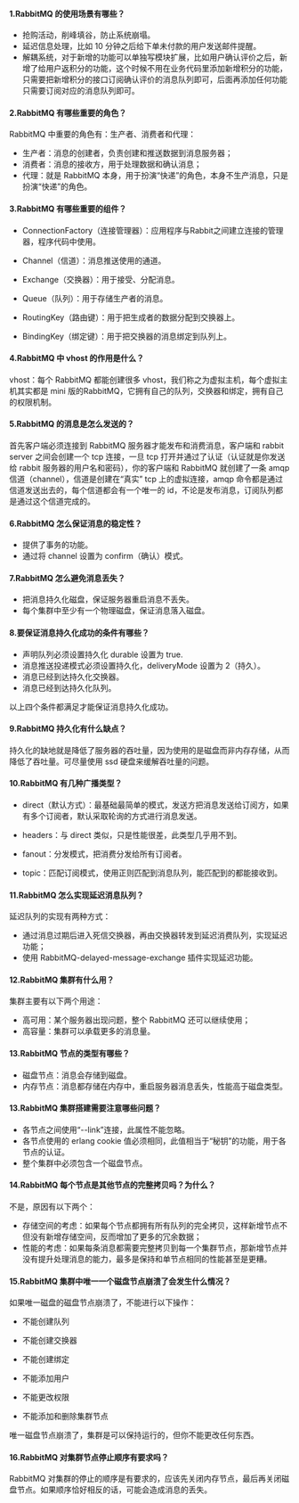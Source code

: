 #### 1.RabbitMQ 的使用场景有哪些？

-   抢购活动，削峰填谷，防止系统崩塌。
-   延迟信息处理，比如 10 分钟之后给下单未付款的用户发送邮件提醒。
-   解耦系统，对于新增的功能可以单独写模块扩展，比如用户确认评价之后，新增了给用户返积分的功能，这个时候不用在业务代码里添加新增积分的功能，只需要把新增积分的接口订阅确认评价的消息队列即可，后面再添加任何功能只需要订阅对应的消息队列即可。

#### 2.RabbitMQ 有哪些重要的角色？

RabbitMQ 中重要的角色有：生产者、消费者和代理：

-   生产者：消息的创建者，负责创建和推送数据到消息服务器；
-   消费者：消息的接收方，用于处理数据和确认消息；
-   代理：就是 RabbitMQ 本身，用于扮演“快递”的角色，本身不生产消息，只是扮演“快递”的角色。

#### 3.RabbitMQ 有哪些重要的组件？

-   ConnectionFactory（连接管理器）：应用程序与Rabbit之间建立连接的管理器，程序代码中使用。
-   Channel（信道）：消息推送使用的通道。
-   Exchange（交换器）：用于接受、分配消息。

- Queue（队列）：用于存储生产者的消息。
- RoutingKey（路由键）：用于把生成者的数据分配到交换器上。
- BindingKey（绑定键）：用于把交换器的消息绑定到队列上。

#### 4.RabbitMQ 中 vhost 的作用是什么？

vhost：每个 RabbitMQ 都能创建很多 vhost，我们称之为虚拟主机，每个虚拟主机其实都是 mini 版的RabbitMQ，它拥有自己的队列，交换器和绑定，拥有自己的权限机制。

#### 5.RabbitMQ 的消息是怎么发送的？

首先客户端必须连接到 RabbitMQ 服务器才能发布和消费消息，客户端和 rabbit server 之间会创建一个 tcp 连接，一旦 tcp 打开并通过了认证（认证就是你发送给 rabbit 服务器的用户名和密码），你的客户端和 RabbitMQ 就创建了一条 amqp 信道（channel），信道是创建在“真实” tcp 上的虚拟连接，amqp 命令都是通过信道发送出去的，每个信道都会有一个唯一的 id，不论是发布消息，订阅队列都是通过这个信道完成的。

#### 6.RabbitMQ 怎么保证消息的稳定性？

-   提供了事务的功能。
-   通过将 channel 设置为 confirm（确认）模式。

#### 7.RabbitMQ 怎么避免消息丢失？

-   把消息持久化磁盘，保证服务器重启消息不丢失。
-   每个集群中至少有一个物理磁盘，保证消息落入磁盘。

#### 8.要保证消息持久化成功的条件有哪些？

-   声明队列必须设置持久化 durable 设置为 true.
-   消息推送投递模式必须设置持久化，deliveryMode 设置为 2（持久）。
-   消息已经到达持久化交换器。
-   消息已经到达持久化队列。

以上四个条件都满足才能保证消息持久化成功。

#### 9.RabbitMQ 持久化有什么缺点？

持久化的缺地就是降低了服务器的吞吐量，因为使用的是磁盘而非内存存储，从而降低了吞吐量。可尽量使用 ssd 硬盘来缓解吞吐量的问题。

#### 10.RabbitMQ 有几种广播类型？

-   direct（默认方式）：最基础最简单的模式，发送方把消息发送给订阅方，如果有多个订阅者，默认采取轮询的方式进行消息发送。
-   headers：与 direct 类似，只是性能很差，此类型几乎用不到。
-   fanout：分发模式，把消费分发给所有订阅者。

- topic：匹配订阅模式，使用正则匹配到消息队列，能匹配到的都能接收到。

#### 11.RabbitMQ 怎么实现延迟消息队列？

延迟队列的实现有两种方式：

-   通过消息过期后进入死信交换器，再由交换器转发到延迟消费队列，实现延迟功能；
-   使用 RabbitMQ-delayed-message-exchange 插件实现延迟功能。

#### 12.RabbitMQ 集群有什么用？

集群主要有以下两个用途：

-   高可用：某个服务器出现问题，整个 RabbitMQ 还可以继续使用；
-   高容量：集群可以承载更多的消息量。

#### 13.RabbitMQ 节点的类型有哪些？

-   磁盘节点：消息会存储到磁盘。
-   内存节点：消息都存储在内存中，重启服务器消息丢失，性能高于磁盘类型。

#### 13.RabbitMQ 集群搭建需要注意哪些问题？

-   各节点之间使用“--link”连接，此属性不能忽略。
-   各节点使用的 erlang cookie 值必须相同，此值相当于“秘钥”的功能，用于各节点的认证。
-   整个集群中必须包含一个磁盘节点。

#### 14.RabbitMQ 每个节点是其他节点的完整拷贝吗？为什么？

不是，原因有以下两个：

-   存储空间的考虑：如果每个节点都拥有所有队列的完全拷贝，这样新增节点不但没有新增存储空间，反而增加了更多的冗余数据；
-   性能的考虑：如果每条消息都需要完整拷贝到每一个集群节点，那新增节点并没有提升处理消息的能力，最多是保持和单节点相同的性能甚至是更糟。

#### 15.RabbitMQ 集群中唯一一个磁盘节点崩溃了会发生什么情况？

如果唯一磁盘的磁盘节点崩溃了，不能进行以下操作：

- 不能创建队列


- 不能创建交换器


- 不能创建绑定


- 不能添加用户
- 不能更改权限
- 不能添加和删除集群节点

唯一磁盘节点崩溃了，集群是可以保持运行的，但你不能更改任何东西。

#### 16.RabbitMQ 对集群节点停止顺序有要求吗？

RabbitMQ 对集群的停止的顺序是有要求的，应该先关闭内存节点，最后再关闭磁盘节点。如果顺序恰好相反的话，可能会造成消息的丢失。

 

 

 

 

 

 

 

 